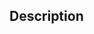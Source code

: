 ## Description
<!--
Describe the big picture of your changes here to communicate to the maintainers why we should accept this pull request. If it fixes a bug or resolves a feature request, be sure to link to that issue.
-->
